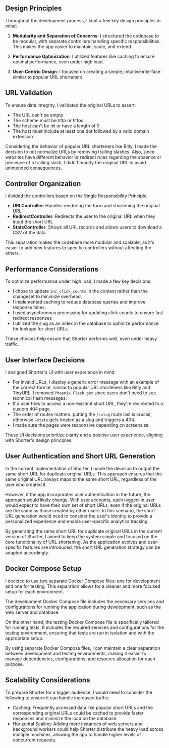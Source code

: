## Design Principles

Throughout the development process, I kept a few key design principles in mind:

1. **Modularity and Separation of Concerns**: I structured the codebase to be modular, with separate controllers handling specific responsibilities. This makes the app easier to maintain, scale, and extend.

2. **Performance Optimization**: I utilized features like caching to ensure optimal performance, even under high load.

3. **User-Centric Design**: I focused on creating a simple, intuitive interface similar to popular URL shorteners.

## URL Validation

To ensure data integrity, I validated the original URLs to assert:

- The URL can't be empty
- The scheme must be http or https
- The host can't be nil or have a length of 0
- The host must include at least one dot followed by a valid domain extension

Considering the behavior of popular URL shorteners like Bitly, I made the decision to not normalize URLs by removing trailing slashes. Also,
since websites have different behavior or redirect rules regarding the absence or presence of a trailing slash, I didn't modify the original URL to avoid unintended consequences.
## Controller Organization

I divided the controllers based on the Single Responsibility Principle:

- **URLController**: Handles rendering the form and shortening the original URL
- **RedirectController**: Redirects the user to the original URL when they input the short URL
- **StatsController**: Shows all URL records and allows users to download a CSV of the data

This separation makes the codebase more modular and scalable, as it's easier to add new features to specific controllers without affecting the others.

## Performance Considerations

To optimize performance under high load, I made a few key decisions:

- I chose to update `inc_click_counts` in the context rather than the changeset to minimize overhead.
- I implemented caching to reduce database queries and improve response times.
- I used asynchronous processing for updating click counts to ensure fast redirect responses
- I utilized the slug as an index in the database to optimize performance for lookups for short URLs.

These choices help ensure that Shorter performs well, even under heavy traffic.

## User Interface Decisions

I designed Shorter's UI with user experience in mind:

- For invalid URLs, I display a generic error message with an example of the correct format, similar to popular URL shorteners like Bitly and TinyURL. I removed `Phoenix.Flash.get` since users don't need to see technical flash messages.
- If a user tries to access a non-existent short URL, they're redirected to a custom 404 page.
- The order of routes matters: putting the `/:slug` route last is crucial, otherwise `/stats` gets treated as a slug and triggers a 404.
- I made sure the pages were responsive depending on screensize. 

These UI decisions prioritize clarity and a positive user experience, aligning with Shorter's design principles.

## User Authentication and Short URL Generation

In the current implementation of Shorter, I made the decision to output the same short URL for duplicate original URLs. This approach ensures that the same original URL always maps to the same short URL, regardless of the user who created it.

However, if the app incorporates user authentication in the future, the approach would likely change. With user accounts, each logged-in user would expect to have their own set of short URLs, even if the original URLs are the same as those created by other users. In this scenario, the short URL generation would need to consider the user's identity to provide a personalized experience and enable user-specific analytics tracking.

By generating the same short URL for duplicate original URLs in the current version of Shorter, I aimed to keep the system simple and focused on the core functionality of URL shortening. As the application evolves and user-specific features are introduced, the short URL generation strategy can be adapted accordingly.

## Docker Compose Setup

I decided to use two separate Docker Compose files: one for development and one for testing. This separation allows for a cleaner and more focused setup for each environment.

The development Docker Compose file includes the necessary services and configurations for running the application during development, such as the web server and database.

On the other hand, the testing Docker Compose file is specifically tailored for running tests. It includes the required services and configurations for the testing environment, ensuring that tests are run in isolation and with the appropriate setup.

By using separate Docker Compose files, I can maintain a clear separation between development and testing environments, making it easier to manage dependencies, configurations, and resource allocation for each purpose.

## Scalability Considerations
To prepare Shorter for a bigger audience, I would need to consider the following to ensure it can handle increased traffic:
- Caching: Frequently accessed data like popular short URLs and the corresponding original URLs could be cached to provide faster responses and minimize the load on the database.
- Horizontal Scaling: Adding more instances of web servers and background workers could help Shorter distribute the heavy load across multiple machines, allowing the app to handle higher levels of concurrent requests.
